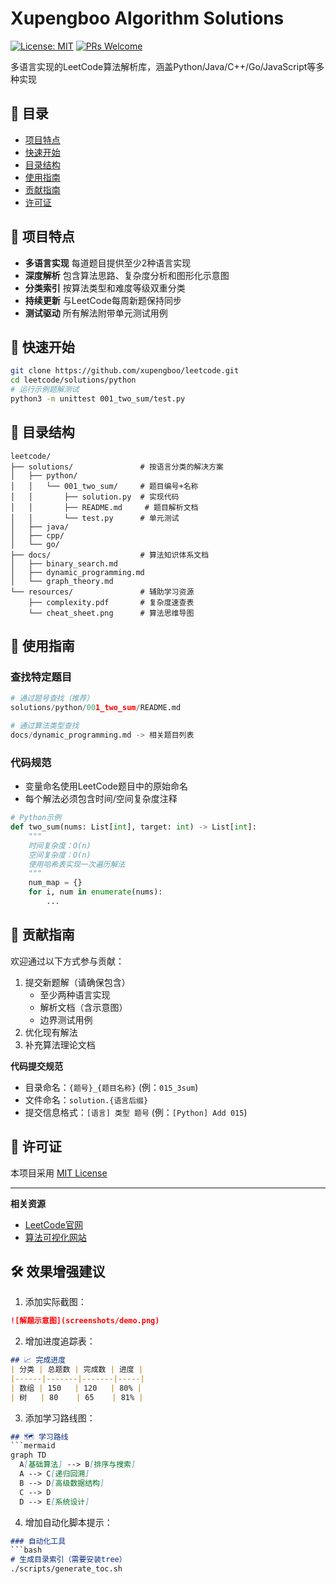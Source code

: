 # Xupengboo Algorithm Solutions

[![License: MIT](https://img.shields.io/badge/License-MIT-yellow.svg)](https://opensource.org/licenses/MIT)
[![PRs Welcome](https://img.shields.io/badge/PRs-welcome-brightgreen.svg)](https://github.com/xupengboo/leetcode/pulls)

多语言实现的LeetCode算法解析库，涵盖Python/Java/C++/Go/JavaScript等多种实现

## 📖 目录
- [项目特点](#-项目特点)
- [快速开始](#-快速开始)
- [目录结构](#-目录结构)
- [使用指南](#-使用指南)
- [贡献指南](#-贡献指南)
- [许可证](#-许可证)

## 🌟 项目特点
- **多语言实现** 每道题目提供至少2种语言实现
- **深度解析** 包含算法思路、复杂度分析和图形化示意图
- **分类索引** 按算法类型和难度等级双重分类
- **持续更新** 与LeetCode每周新题保持同步
- **测试驱动** 所有解法附带单元测试用例

## 🚀 快速开始
```bash
git clone https://github.com/xupengboo/leetcode.git
cd leetcode/solutions/python
# 运行示例题解测试
python3 -m unittest 001_two_sum/test.py
```

## 📂 目录结构
```
leetcode/
├── solutions/               # 按语言分类的解决方案
│   ├── python/
│   │   └── 001_two_sum/     # 题目编号+名称
│   │       ├── solution.py  # 实现代码
│   │       ├── README.md     # 题目解析文档
│   │       └── test.py      # 单元测试
│   ├── java/
│   ├── cpp/
│   └── go/
├── docs/                    # 算法知识体系文档
│   ├── binary_search.md
│   ├── dynamic_programming.md
│   └── graph_theory.md
└── resources/               # 辅助学习资源
    ├── complexity.pdf       # 复杂度速查表
    └── cheat_sheet.png      # 算法思维导图
```

## 📝 使用指南

### 查找特定题目

```python
# 通过题号查找（推荐）
solutions/python/001_two_sum/README.md

# 通过算法类型查找
docs/dynamic_programming.md -> 相关题目列表
```

### 代码规范

- 变量命名使用LeetCode题目中的原始命名
- 每个解法必须包含时间/空间复杂度注释

```python
# Python示例
def two_sum(nums: List[int], target: int) -> List[int]:
    """
    时间复杂度：O(n)
    空间复杂度：O(n)
    使用哈希表实现一次遍历解法
    """
    num_map = {}
    for i, num in enumerate(nums):
        ...
```

## 🤝 贡献指南

欢迎通过以下方式参与贡献：

1. 提交新题解（请确保包含）
   - 至少两种语言实现
   - 解析文档（含示意图）
   - 边界测试用例
2. 优化现有解法
3. 补充算法理论文档

**代码提交规范**

- 目录命名：`{题号}_{题目名称}` (例：`015_3sum`)
- 文件命名：`solution.{语言后缀}`
- 提交信息格式：`[语言] 类型 题号` (例：`[Python] Add 015`)

## 📜 许可证

本项目采用 [MIT License](https://opensource.org/license/MIT)

------

**相关资源**

- [LeetCode官网](https://leetcode.com/)
- [算法可视化网站](https://visualgo.net/)

## 🛠 效果增强建议
1. 添加实际截图：
```markdown
![解题示意图](screenshots/demo.png)
```

2. 增加进度追踪表：

```markdown
## 📈 完成进度
| 分类 | 总题数 | 完成数 | 进度 |
|------|-------|-------|-----|
| 数组 | 150   | 120   | 80% |
| 树   | 80    | 65    | 81% |
```

3. 添加学习路线图：

```markdown
## 🗺 学习路线
​```mermaid
graph TD
  A[基础算法] --> B[排序与搜索]
  A --> C[递归回溯]
  B --> D[高级数据结构]
  C --> D
  D --> E[系统设计]
```

4. 增加自动化脚本提示：

```markdown
### 自动化工具
​```bash
# 生成目录索引（需要安装tree）
./scripts/generate_toc.sh
```

